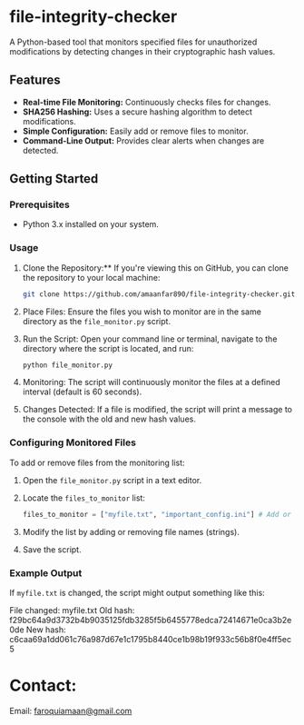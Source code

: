 # file-integrity-checker
 A Python-based tool that monitors specified files for unauthorized modifications by detecting changes in their cryptographic hash values.

## Features

* **Real-time File Monitoring:** Continuously checks files for changes.
* **SHA256 Hashing:** Uses a secure hashing algorithm to detect modifications.
* **Simple Configuration:** Easily add or remove files to monitor.
* **Command-Line Output:** Provides clear alerts when changes are detected.

## Getting Started

### Prerequisites

* Python 3.x installed on your system.

### Usage

1. Clone the Repository:** If you're viewing this on GitHub, you can clone the repository to your local machine:

    ```bash
    git clone https://github.com/amaanfar890/file-integrity-checker.git
    ```

2.  Place Files: Ensure the files you wish to monitor are in the same directory as the `file_monitor.py` script.
3.  Run the Script: Open your command line or terminal, navigate to the directory where the script is located, and run:

    ```bash
    python file_monitor.py
    ```

4.  Monitoring: The script will continuously monitor the files at a defined interval (default is 60 seconds).
5.  Changes Detected: If a file is modified, the script will print a message to the console with the old and new hash values.

### Configuring Monitored Files

To add or remove files from the monitoring list:

1.  Open the `file_monitor.py` script in a text editor.
2.  Locate the `files_to_monitor` list:

    ```python
    files_to_monitor = ["myfile.txt", "important_config.ini"] # Add or remove files here
    ```

3.  Modify the list by adding or removing file names (strings).
4.  Save the script.

### Example Output

If `myfile.txt` is changed, the script might output something like this:

File changed: myfile.txt
Old hash: f29bc64a9d3732b4b9035125fdb3285f5b6455778edca72414671e0ca3b2e0de
New hash: c6caa69a1dd061c76a987d67e1c1795b8440ce1b98b19f933c56b8f0e4ff5ec5

# Contact:
Email: faroquiamaan@gmail.com

